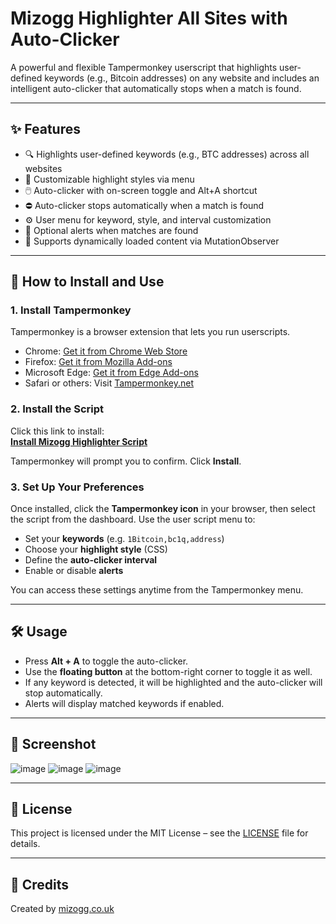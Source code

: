 # Mizogg Highlighter All Sites with Auto-Clicker

A powerful and flexible Tampermonkey userscript that highlights user-defined keywords (e.g., Bitcoin addresses) on any website and includes an intelligent auto-clicker that automatically stops when a match is found.

---

## ✨ Features

- 🔍 Highlights user-defined keywords (e.g., BTC addresses) across all websites
- 🎨 Customizable highlight styles via menu
- 🖱️ Auto-clicker with on-screen toggle and Alt+A shortcut
- ⛔ Auto-clicker stops automatically when a match is found
- ⚙️ User menu for keyword, style, and interval customization
- 🔔 Optional alerts when matches are found
- 🔄 Supports dynamically loaded content via MutationObserver

---

## 🚀 How to Install and Use

### 1. Install Tampermonkey

Tampermonkey is a browser extension that lets you run userscripts.

- Chrome: [Get it from Chrome Web Store](https://chrome.google.com/webstore/detail/tampermonkey/dhdgffkkebhmkfjojejmpbldmpobfkfo)
- Firefox: [Get it from Mozilla Add-ons](https://addons.mozilla.org/en-US/firefox/addon/tampermonkey/)
- Microsoft Edge: [Get it from Edge Add-ons](https://microsoftedge.microsoft.com/addons/detail/tampermonkey/dhdgffkkebhmkfjojejmpbldmpobfkfo)
- Safari or others: Visit [Tampermonkey.net](https://www.tampermonkey.net/)

### 2. Install the Script

Click this link to install:  
**[Install Mizogg Highlighter Script](https://raw.githubusercontent.com/Mizogg/TamperMonkey/main/Mizogg%20Highlighter%20All%20Sites%20with%20Auto-Clicker-2.5.user.js)**

Tampermonkey will prompt you to confirm. Click **Install**.

### 3. Set Up Your Preferences

Once installed, click the **Tampermonkey icon** in your browser, then select the script from the dashboard. Use the user script menu to:

- Set your **keywords** (e.g. `1Bitcoin,bc1q,address`)
- Choose your **highlight style** (CSS)
- Define the **auto-clicker interval**
- Enable or disable **alerts**

You can access these settings anytime from the Tampermonkey menu.

---

## 🛠 Usage

- Press **Alt + A** to toggle the auto-clicker.
- Use the **floating button** at the bottom-right corner to toggle it as well.
- If any keyword is detected, it will be highlighted and the auto-clicker will stop automatically.
- Alerts will display matched keywords if enabled.

---

## 📸 Screenshot

![image](https://github.com/user-attachments/assets/0002b209-7124-4a01-9691-167c466d53e7)
![image](https://github.com/user-attachments/assets/20a6bd52-804f-45ca-9efe-10a05ac866d3)
![image](https://github.com/user-attachments/assets/c611f7ac-8c6c-438b-8043-0da14fa3b86e)


---

## 📄 License

This project is licensed under the MIT License – see the [LICENSE](LICENSE) file for details.

---

## 🙌 Credits

Created by [mizogg.co.uk](https://mizogg.com)
